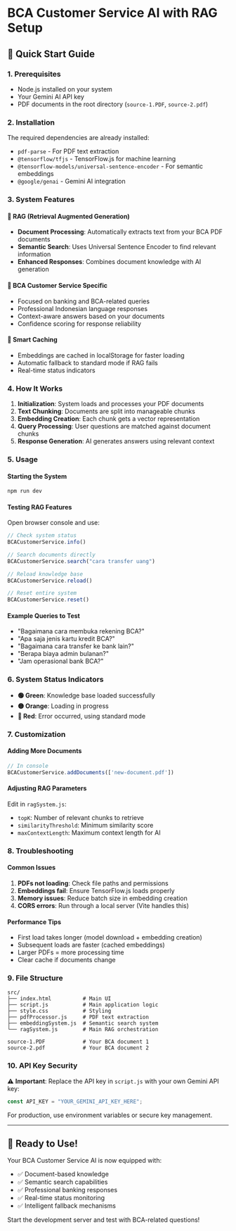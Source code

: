 # BCA Customer Service AI with RAG Setup

## 🚀 Quick Start Guide

### 1. Prerequisites
- Node.js installed on your system
- Your Gemini AI API key
- PDF documents in the root directory (`source-1.PDF`, `source-2.pdf`)

### 2. Installation
The required dependencies are already installed:
- `pdf-parse` - For PDF text extraction
- `@tensorflow/tfjs` - TensorFlow.js for machine learning
- `@tensorflow-models/universal-sentence-encoder` - For semantic embeddings
- `@google/genai` - Gemini AI integration

### 3. System Features

#### 🧠 RAG (Retrieval Augmented Generation)
- **Document Processing**: Automatically extracts text from your BCA PDF documents
- **Semantic Search**: Uses Universal Sentence Encoder to find relevant information
- **Enhanced Responses**: Combines document knowledge with AI generation

#### 🏦 BCA Customer Service Specific
- Focused on banking and BCA-related queries
- Professional Indonesian language responses
- Context-aware answers based on your documents
- Confidence scoring for response reliability

#### 💾 Smart Caching
- Embeddings are cached in localStorage for faster loading
- Automatic fallback to standard mode if RAG fails
- Real-time status indicators

### 4. How It Works

1. **Initialization**: System loads and processes your PDF documents
2. **Text Chunking**: Documents are split into manageable chunks
3. **Embedding Creation**: Each chunk gets a vector representation
4. **Query Processing**: User questions are matched against document chunks
5. **Response Generation**: AI generates answers using relevant context

### 5. Usage

#### Starting the System
```bash
npm run dev
```

#### Testing RAG Features
Open browser console and use:
```javascript
// Check system status
BCACustomerService.info()

// Search documents directly
BCACustomerService.search("cara transfer uang")

// Reload knowledge base
BCACustomerService.reload()

// Reset entire system
BCACustomerService.reset()
```

#### Example Queries to Test
- "Bagaimana cara membuka rekening BCA?"
- "Apa saja jenis kartu kredit BCA?"
- "Bagaimana cara transfer ke bank lain?"
- "Berapa biaya admin bulanan?"
- "Jam operasional bank BCA?"

### 6. System Status Indicators

- **🟢 Green**: Knowledge base loaded successfully
- **🟡 Orange**: Loading in progress
- **🔴 Red**: Error occurred, using standard mode

### 7. Customization

#### Adding More Documents
```javascript
// In console
BCACustomerService.addDocuments(['new-document.pdf'])
```

#### Adjusting RAG Parameters
Edit in `ragSystem.js`:
- `topK`: Number of relevant chunks to retrieve
- `similarityThreshold`: Minimum similarity score
- `maxContextLength`: Maximum context length for AI

### 8. Troubleshooting

#### Common Issues
1. **PDFs not loading**: Check file paths and permissions
2. **Embeddings fail**: Ensure TensorFlow.js loads properly
3. **Memory issues**: Reduce batch size in embedding creation
4. **CORS errors**: Run through a local server (Vite handles this)

#### Performance Tips
- First load takes longer (model download + embedding creation)
- Subsequent loads are faster (cached embeddings)
- Larger PDFs = more processing time
- Clear cache if documents change

### 9. File Structure
```
src/
├── index.html          # Main UI
├── script.js           # Main application logic
├── style.css           # Styling
├── pdfProcessor.js     # PDF text extraction
├── embeddingSystem.js  # Semantic search system
└── ragSystem.js        # Main RAG orchestration

source-1.PDF            # Your BCA document 1
source-2.pdf            # Your BCA document 2
```

### 10. API Key Security
⚠️ **Important**: Replace the API key in `script.js` with your own Gemini API key:
```javascript
const API_KEY = "YOUR_GEMINI_API_KEY_HERE";
```

For production, use environment variables or secure key management.

---

## 🎯 Ready to Use!

Your BCA Customer Service AI is now equipped with:
- ✅ Document-based knowledge
- ✅ Semantic search capabilities  
- ✅ Professional banking responses
- ✅ Real-time status monitoring
- ✅ Intelligent fallback mechanisms

Start the development server and test with BCA-related questions!
